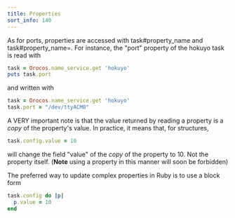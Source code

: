 ```yaml
---
title: Properties
sort_info: 140
---
```


As for ports, properties are accessed with task#property_name and
task#property_name=. For instance, the "port" property of the hokuyo task is
read with

~~~ ruby
task = Orocos.name_service.get 'hokuyo'
puts task.port
~~~

and written with

~~~ ruby
task = Orocos.name_service.get 'hokuyo'
task.port = "/dev/ttyACM0"
~~~

A VERY important note is that the value returned by reading a property is a
_copy_ of the property's value. In practice, it means that, for structures,

~~~ ruby
task.config.value = 10
~~~

will change the field "value" of the _copy_ of the property to 10. Not the
property itself. (__Note__ using a property in this manner will soon be
forbidden)

The preferred way to update complex properties in Ruby is to use a block form

~~~ ruby
task.config do |p|
  p.value = 10
end
~~~

